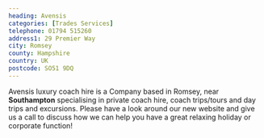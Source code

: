 ```yaml
---
heading: Avensis
categories: [Trades Services]
telephone: 01794 515260
address1: 29 Premier Way
city: Romsey
county: Hampshire
country: UK
postcode: SO51 9DQ
---
```

Avensis luxury coach hire is a Company based in Romsey, near **Southampton** specialising in private coach hire, coach trips/tours and day trips and excursions. Please have a look around our new website and give us a call to discuss how we can help you have a great relaxing holiday or corporate function!
